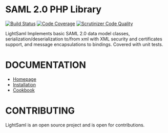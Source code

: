 SAML 2.0 PHP Library
====================

[![Build Status](https://travis-ci.org/lightSAML/lightSAML.svg?branch=master)](https://travis-ci.org/lightSAML/lightSAML)
[![Code Coverage](https://scrutinizer-ci.com/g/lightSAML/lightSAML/badges/coverage.png?b=master)](https://scrutinizer-ci.com/g/lightSAML/lightSAML/?branch=master)
[![Scrutinizer Code Quality](https://scrutinizer-ci.com/g/lightSAML/lightSAML/badges/quality-score.png?b=master)](https://scrutinizer-ci.com/g/lightSAML/lightSAML/?branch=master)

LightSaml Implements basic SAML 2.0 data model classes, serialization/deserialization to/from xml with XML security and
certificates support, and message encapsulations to bindings. Covered with unit tests.


DOCUMENTATION
=============

* [Homepage](http://www.lightsaml.com/LightSAML-Core/)
* [Installation](http://www.lightsaml.com/LightSAML-Core/Installation/)
* [Cookbook](http://www.lightsaml.com/LightSAML-Core/Cookbook/)


CONTRIBUTING
============

LightSaml is an open source project and is open for contributions.


